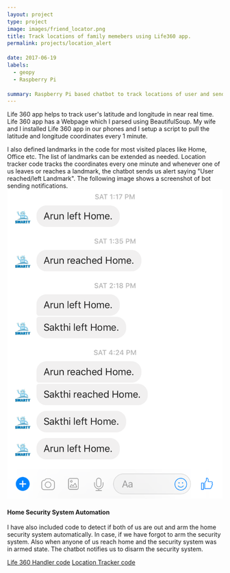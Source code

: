 ```yaml
---
layout: project
type: project
image: images/friend_locator.png
title: Track locations of family memebers using Life360 app.
permalink: projects/location_alert

date: 2017-06-19
labels:
  - geopy
  - Raspberry Pi

summary: Raspberry Pi based chatbot to track locations of user and send alerts FB Messenger
---
```

Life 360 app helps to track user's latitude and longitude in near real time. Life 360 app has a Webpage which I parsed using BeautifulSoup. My wife and I installed Life 360 app in our phones and I setup a script to pull the latitude and longitude coordinates every 1 minute.

I also defined landmarks in the code for most visited places like Home, Office etc. The list of landmarks can be extended as needed. Location tracker code tracks the coordinates every one minute and whenever one of us leaves or reaches a landmark, the chatbot sends us alert saying "User reached/left Landmark". The following image shows a screenshot of bot sending notifications.
<img class="ui medium center rounded image" src="../images/location_alert.png"><br/>

#### Home Security System Automation
I have also included code to detect if both of us are out and arm the home security system automatically. In case, if we have forgot to arm the security system. Also when anyone of us reach home and the security system was in armed state. The chatbot notifies us to disarm the security system.

[Life 360 Handler code](https://github.com/arunn314/smartybot/blob/master/life360_handler.py)
[Location Tracker code](https://github.com/arunn314/smartybot/blob/master/location_server.py)
